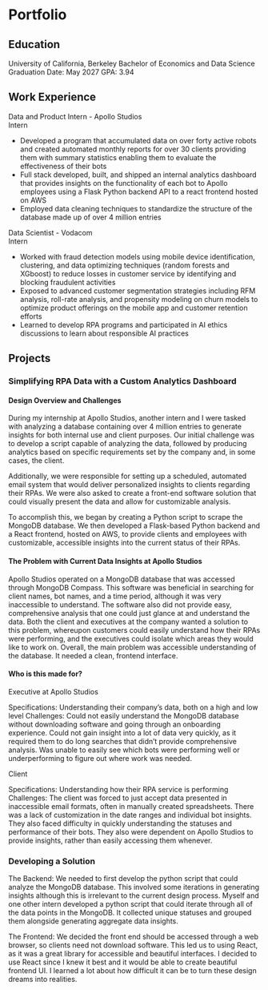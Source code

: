 # Portfolio

## Education
University of California, Berkeley
Bachelor of Economics and Data Science
Graduation Date: May 2027
GPA: 3.94

## Work Experience
Data and Product Intern - Apollo Studios  						     
Intern	         			        							             
- Developed a program that accumulated data on over forty active robots and created automated monthly reports for over 30 clients providing them with summary statistics enabling them to evaluate the effectiveness of their bots
-	Full stack developed, built, and shipped an internal analytics dashboard that provides insights on the functionality of each bot to Apollo employees using a Flask Python backend API to a react frontend hosted on AWS
-	Employed data cleaning techniques to standardize the structure of the database made up of over 4 million entries

Data Scientist - Vodacom  
Intern
-	Worked with fraud detection models using mobile device identification, clustering, and data optimizing techniques (random forests and XGboost) to reduce losses in customer service by identifying and blocking fraudulent activities 
-	Exposed to advanced customer segmentation strategies including RFM analysis, roll-rate analysis, and propensity modeling on churn models to optimize product offerings on the mobile app and customer retention efforts
-	Learned to develop RPA programs and participated in AI ethics discussions to learn about responsible AI practices 

## Projects
### Simplifying RPA Data with a Custom Analytics Dashboard
#### Design Overview and Challenges
During my internship at Apollo Studios, another intern and I were tasked with analyzing a database containing over 4 million entries to generate insights for both internal use and client purposes. Our initial challenge was to develop a script capable of analyzing the data, followed by producing analytics based on specific requirements set by the company and, in some cases, the client.

Additionally, we were responsible for setting up a scheduled, automated email system that would deliver personalized insights to clients regarding their RPAs. We were also asked to create a front-end software solution that could visually present the data and allow for customizable analysis.

To accomplish this, we began by creating a Python script to scrape the MongoDB database. We then developed a Flask-based Python backend and a React frontend, hosted on AWS, to provide clients and employees with customizable, accessible insights into the current status of their RPAs.

#### The Problem with Current Data Insights at Apollo Studios

Apollo Studios operated on a MongoDB database that was accessed through MongoDB Compass. This software was beneficial in searching for client names, bot names, and a time period, although it was very inaccessible to understand. The software also did not provide easy, comprehensive analysis that one could just glance at and understand the data. Both the client and executives at the company wanted a solution to this problem, whereupon customers could easily understand how their RPAs were performing, and the executives could isolate which areas they would like to work on. Overall, the main problem was accessible understanding of the database. It needed a clean, frontend interface.

#### Who is this made for?

Executive at Apollo Studios

Specifications: Understanding their company’s data, both on a high and low level
Challenges: Could not easily understand the MongoDB database without downloading software and going through an onboarding experience. 
Could not gain insight into a lot of data very quickly, as it required them to do long searches that didn’t provide comprehensive analysis. 
Was unable to easily see which bots were performing well or underperforming to figure out where work was needed.

Client

Specifications: Understanding how their RPA service is performing
Challenges: The client was forced to just accept data presented in inaccessible email formats, often in manually created spreadsheets. 
There was a lack of customization in the date ranges and individual bot insights. They also faced difficulty in quickly understanding the statuses and performance of their bots. 
They also were dependent on Apollo Studios to provide insights, rather than easily accessing them whenever.

### Developing a Solution

The Backend:
We needed to first develop the python script that could analyze the MongoDB database. This involved some iterations in generating insights although this is irrelevant to the current design process.
Myself and one other intern developed a python script that could iterate through all of the data points in the MongoDB. It collected unique statuses and grouped them alongside generating aggregate data insights.

The Frontend:
We decided the front end should be accessed through a web browser, so clients need not download software. This led us to using React, as it was a great library for accessible and beautiful interfaces.
I decided to use React since I knew it best and it would be able to create beautiful frontend UI. I learned a lot about how difficult it can be to turn these design dreams into realities.
